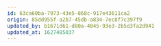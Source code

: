 ```yaml
---
id: 63ca60ba-7973-43e5-868c-917e43611ca2
origin: 85dd955f-a2b7-45db-a834-7ec8f7c397f9
updated_by: b1671d61-d80a-4045-93e3-2b5d3fa2d941
updated_at: 1627485037
---
```

